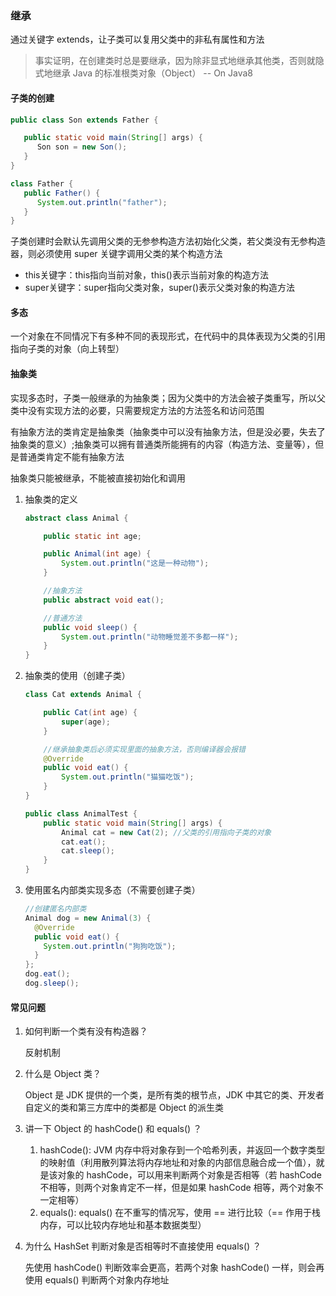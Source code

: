 ### 继承

通过关键字 extends，让子类可以复用父类中的非私有属性和方法

> 事实证明，在创建类时总是要继承，因为除非显式地继承其他类，否则就隐式地继承 Java 的标准根类对象（Object）	-- On Java8

#### 子类的创建

```java
public class Son extends Father {

   public static void main(String[] args) {
      Son son = new Son();
   }
}

class Father {
   public Father() {
      System.out.println("father");
   }
}
```

子类创建时会默认先调用父类的无参参构造方法初始化父类，若父类没有无参构造器，则必须使用 super 关键字调用父类的某个构造方法

* this关键字：this指向当前对象，this()表示当前对象的构造方法
* super关键字：super指向父类对象，super()表示父类对象的构造方法

#### 多态

一个对象在不同情况下有多种不同的表现形式，在代码中的具体表现为父类的引用指向子类的对象（向上转型）

#### 抽象类

实现多态时，子类一般继承的为抽象类；因为父类中的方法会被子类重写，所以父类中没有实现方法的必要，只需要规定方法的方法签名和访问范围

有抽象方法的类肯定是抽象类（抽象类中可以没有抽象方法，但是没必要，失去了抽象类的意义）;抽象类可以拥有普通类所能拥有的内容（构造方法、变量等），但是普通类肯定不能有抽象方法

抽象类只能被继承，不能被直接初始化和调用

1. 抽象类的定义

   ```java
   abstract class Animal {
   
       public static int age;
   
       public Animal(int age) {
           System.out.println("这是一种动物");
       }
   
       //抽象方法
       public abstract void eat();
   
       //普通方法
       public void sleep() {
           System.out.println("动物睡觉差不多都一样");
       }
   }
   ```

2. 抽象类的使用（创建子类）

   ```java
   class Cat extends Animal {
   
       public Cat(int age) {
           super(age);
       }
   
       //继承抽象类后必须实现里面的抽象方法，否则编译器会报错
       @Override
       public void eat() {
           System.out.println("猫猫吃饭");
       }
   }
   
   public class AnimalTest {
       public static void main(String[] args) {
           Animal cat = new Cat(2); //父类的引用指向子类的对象
           cat.eat();
           cat.sleep();
       }
   }
   ```


3. 使用匿名内部类实现多态（不需要创建子类）

   ```java
   //创建匿名内部类
   Animal dog = new Animal(3) {
     @Override
     public void eat() {
       System.out.println("狗狗吃饭");
     }
   };
   dog.eat();
   dog.sleep();
   ```



#### 常见问题

1. 如何判断一个类有没有构造器？

   反射机制

2. 什么是 Object 类？

   Object 是 JDK 提供的一个类，是所有类的根节点，JDK 中其它的类、开发者自定义的类和第三方库中的类都是 Object 的派生类

3. 讲一下 Object 的 hashCode() 和 equals() ？

   1. hashCode(): JVM 内存中将对象存到一个哈希列表，并返回一个数字类型的映射值（利用散列算法将内存地址和对象的内部信息融合成一个值），就是该对象的 hashCode，可以用来判断两个对象是否相等（若 hashCode 不相等，则两个对象肯定不一样，但是如果 hashCode 相等，两个对象不一定相等）
   2. equals(): equals() 在不重写的情况写，使用 == 进行比较（== 作用于栈内存，可以比较内存地址和基本数据类型）

4. 为什么 HashSet 判断对象是否相等时不直接使用 equals() ？

   先使用 hashCode() 判断效率会更高，若两个对象 hashCode() 一样，则会再使用 equals() 判断两个对象内存地址




